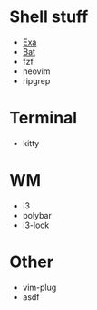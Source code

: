 # Shell stuff
  * [Exa](https://github.com/ogham/exa)
  * [Bat](https://github.com/sharkdp/bat)
  * fzf
  * neovim
  * ripgrep

# Terminal
  * kitty

# WM
  * i3
  * polybar
  * i3-lock

# Other
  * vim-plug
  * asdf
